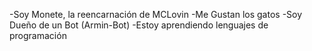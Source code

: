 -Soy Monete, la reencarnación de MCLovin
-Me Gustan los gatos 
-Soy Dueño de un Bot (Armin-Bot) 
-Estoy aprendiendo lenguajes de programación

